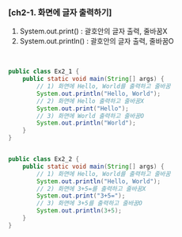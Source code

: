 ### [ch2-1. 화면에 글자 출력하기]
1. System.out.print() : 괄호안의 글자 출력, 줄바꿈X
2. System.out.println() : 괄호안의 글자 출력, 줄바꿈O
</br>

```java
public class Ex2_1 {
    public static void main(String[] args) {
        // 1) 화면에 Hello, World를 출력하고 줄바꿈
        System.out.println("Hello, World");
        // 2) 화면에 Hello 출력하고 줄바꿈X
        System.out.print("Hello");
        // 3) 화면에 World 출력하고 줄바꿈O
        System.out.println("World");
    }
}


public class Ex2_2 {
    public static void main(String[] args) {
        // 1) 화면에 Hello, World를 출력하고 줄바꿈
        System.out.println("Hello, World");
        // 2) 화면에 3+5=를 출력하고 줄바꿈X
        System.out.print("3+5=");
        // 3) 화면에 3+5를 출력하고 줄바꿈O
        System.out.println(3+5);
    }
}
```
